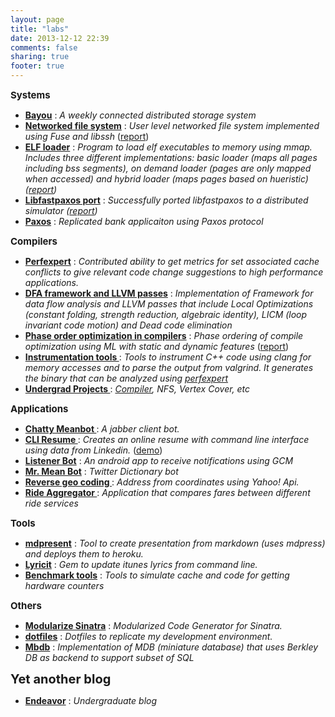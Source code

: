 ```yaml
---
layout: page
title: "labs"
date: 2013-12-12 22:39
comments: false
sharing: true
footer: true
---
```


<p><i class="fa fa-coffee fa-5x"> </i> <b style="font-size: 15px;"> Systems </b></p>


<ul class="fa-ul">
<li><i class="fa-li fa fa-twitter"></i> <a href="https://github.com/goyalankit/bayou"><strong>Bayou</strong></a> : <i>  A weekly connected distributed storage system </i> </li>
<li><i class="fa-li fa fa-twitter"></i> <a href="https://github.com/goyalankit/os/tree/master/lab2"><strong>Networked file system</strong></a> : <i>  User level networked file system implemented using Fuse and libssh</i> (<a href="https://github.com/goyalankit/os/blob/master/lab2/report/lab2.pdf">report</a>) </li>
<li><i class="fa-li fa fa-twitter"></i> <a href="https://github.com/goyalankit/os/tree/master/lab3"><strong>ELF loader</strong></a> : <i>  Program to load elf executables to memory using mmap. Includes three different implementations: basic loader (maps all pages including bss segments), on demand loader (pages are only mapped when accessed) and hybrid loader (maps pages based on hueristic) (<a href="https://github.com/goyalankit/os/blob/master/lab3/report/lab3.pdf">report</a>)</i> </li>
<li><i class="fa-li fa fa-twitter"></i> <a href="https://github.com/goyalankit/fast-paxos"><strong>Libfastpaxos port</strong></a> : <i>  Successfully ported libfastpaxos to a distributed simulator (<a href="https://github.com/goyalankit/fast-paxos/blob/master/Final_Project_Fast_Paxos.pdf">report</a>) </i> </li>
<li><i class="fa-li fa fa-twitter"></i> <a href="https://github.com/goyalankit/paxos"><strong>Paxos</strong></a> : <i>  Replicated bank applicaiton using Paxos protocol  </i> </li>
</ul>


<p><i class="fa fa-coffee fa-5x"> </i> <b style="font-size: 15px;"> Compilers </b></p>


<ul class="fa-ul">
<li><i class="fa-li fa fa-android"></i> <a href="https://github.com/tacc/perfexpert"><strong>Perfexpert</strong></a> : <i> Contributed ability to get metrics for set associated cache conflicts to give relevant code change suggestions to high performance applications.</i> </li>
<li><i class="fa-li fa fa-android"></i> <a href="http://github.com/goyalankit/compilers-and-llvm"><strong>DFA framework and LLVM passes</strong></a> : <i> Implementation of Framework for data flow analysis and LLVM passes that include Local Optimizations (constant folding, strength reduction, algebraic identity), LICM (loop invariant code motion) and Dead code elimination </i> </li>
<li><i class="fa-li fa fa-android"></i> <a href="https://github.com/goyalankit/po-compiler"><strong>Phase order optimization in compilers</strong></a> : <i> Phase ordering of compile optimization using ML with static and dynamic features </i>  (<a href="https://github.com/goyalankit/po-compiler/blob/master/project-report/sigplanconf-template.pdf">report</a>)  </li>
<li><i class="fa-li fa fa-desktop"></i><a href="https://github.com/goyalankit/analyze-valgrind"> <strong> Instrumentation tools </strong></a> : <i> Tools to instrument C++ code using clang for memory accesses and to parse the output from valgrind. It generates the binary that can be analyzed using <a href="https://github.com/tacc/perfexpert">perfexpert</a></i> </li>
<li><i class="fa-li fa fa-desktop"></i><a href="https://sites.google.com/a/iitj.ac.in/ankit/Downloads"> <strong> Undergrad Projects </strong></a> : <i> <a href="http://github.com/goyalankit/Sub-Java-Compiler">Compiler</a>, NFS, Vertex Cover, etc </i> </li>
</ul>




<p><i class="fa fa-coffee fa-5x"> </i> <b style="font-size: 15px;"> Applications </b></p>


<ul class="fa-ul">
<li><i class="fa-li fa fa-comment-o"></i> <a href="https://github.com/goyalankit/chatty-meanbot/"><strong> Chatty Meanbot </strong></a> : <i> A jabber client bot. </i> </li>
<li><i class="fa-li fa fa-comment-o"></i> <a href="https://github.com/goyalankit/cli-resume"><strong> CLI Resume </strong></a> : <i> Creates an online resume with command line interface using data from Linkedin. </i>  (<a href="http://resume.ankitgoyal.me/">demo</a>)</li>
<li><i class="fa-li fa fa-android"></i> <a href="http://github.com/goyalankit/listenerbot"><strong>Listener Bot</strong></a> : <i> An android app to receive notifications using GCM </i> </li>
<li><i class="fa-li fa fa-twitter"></i> <a href="https://github.com/goyalankit/themeanbot"><strong>Mr. Mean Bot</strong></a> : <i> Twitter Dictionary bot </i> </li>
<li><i class="fa-li fa fa-location-arrow"></i> <a href="https://github.com/goyalankit/reverse-geo-coding"><strong> Reverse geo coding </strong></a> : <i> Address from coordinates using Yahoo! Api. </i> </li>
<li><i class="fa-li fa fa-comment-o"></i> <a href="https://github.com/goyalankit/chatty-meanbot/"><strong> Ride Aggregator </strong></a> : <i> Application that compares fares between different ride services</i> </li>
</ul>




<p><i class="fa fa-coffee fa-5x"> </i> <b style="font-size: 15px;"> Tools </b></p>


<ul class="fa-ul">
<p><li><i class="fa-li fa fa-book"></i> <a href="https://github.com/goyalankit/mdpresent"><strong>mdpresent</strong></a> : <i> Tool to create presentation from markdown (uses mdpress) and deploys them to heroku.</i> </li>
<li><i class="fa-li fa fa-book"></i> <a href="http://github.com/goyalankit/lyricit"><strong>Lyricit</strong></a> : <i> Gem to update itunes lyrics from command line. </i> </li>
<li><i class="fa-li fa fa-book"></i> <a href="https://github.com/goyalankit/benchmark-tools"><strong>Benchmark tools</strong></a> : <i> Tools to simulate cache and code for getting hardware counters</i> </li></p>
</ul>

<ul class="fa-ul">
</ul>


<p><i class="fa fa-coffee fa-5x"> </i> <b style="font-size: 15px;"> Others </b></p>


<ul class="fa-ul">
<li><i class="fa-li fa fa-book"></i> <a href="http://modularize-sinatra.goyalankit.com/"><strong>Modularize Sinatra</strong></a> : <i> Modularized Code Generator for Sinatra. </i> </li>
<li><i class="fa-li fa fa-book"></i> <a href="https://github.com/goyalankit/dotfiles"><strong>dotfiles</strong></a> : <i>Dotfiles to replicate my development environment. </i> </li>
<li><i class="fa-li fa fa-book"></i> <a href="http://github.com/goyalankit/mbdb"><strong>Mbdb</strong></a> : <i> Implementation of MDB (miniature database) that uses Berkley DB as backend to support subset of SQL </i> </li>
</ul>


<p><i class="fa fa-pencil-square-o fa-5x"> </i> <b style="font-size: 20px;">Yet another blog </b></p>


<ul class="fa-ul">
<li><i class="fa-li fa fa-bullhorn"></i> <a href="http://blog.goyalankit.com/"><strong>Endeavor</strong></a> : <i> Undergraduate blog </i> </li>
</ul>

